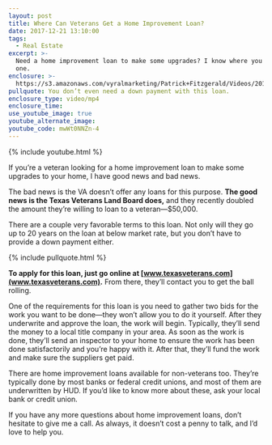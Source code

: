 ```yaml
---
layout: post
title: Where Can Veterans Get a Home Improvement Loan?
date: 2017-12-21 13:10:00
tags:
  - Real Estate
excerpt: >-
  Need a home improvement loan to make some upgrades? I know where you can get
  one.
enclosure: >-
  https://s3.amazonaws.com/vyralmarketing/Patrick+Fitzgerald/Videos/2017/December/The+VA+Loan+Guy-+Where+Can+Veterans+Get+a+Home+Improvement+Loan%253F.mp4
pullquote: You don’t even need a down payment with this loan.
enclosure_type: video/mp4
enclosure_time:
use_youtube_image: true
youtube_alternate_image:
youtube_code: mwWt0NNZn-4
---
```


{% include youtube.html %}

If you’re a veteran looking for a home improvement loan to make some upgrades to your home, I have good news and bad news.

The bad news is the VA doesn’t offer any loans for this purpose. **The good news is the Texas Veterans Land Board does,** and they recently doubled the amount they’re willing to loan to a veteran—$50,000.

There are a couple very favorable terms to this loan. Not only will they go up to 20 years on the loan at below market rate, but you don’t have to provide a down payment either.

{% include pullquote.html %}

**To apply for this loan, just go online at [www.texasveterans.com](www.texasveterans.com).** From there, they’ll contact you to get the ball rolling.

One of the requirements for this loan is you need to gather two bids for the work you want to be done—they won’t allow you to do it yourself. After they underwrite and approve the loan, the work will begin. Typically, they’ll send the money to a local title company in your area. As soon as the work is done, they’ll send an inspector to your home to ensure the work has been done satisfactorily and you’re happy with it. After that, they’ll fund the work and make sure the suppliers get paid.

There are home improvement loans available for non-veterans too. They’re typically done by most banks or federal credit unions, and most of them are underwritten by HUD. If you’d like to know more about these, ask your local bank or credit union.

If you have any more questions about home improvement loans, don’t hesitate to give me a call. As always, it doesn’t cost a penny to talk, and I’d love to help you.